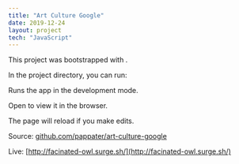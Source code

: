 ```yaml
---
title: "Art Culture Google"
date: 2019-12-24
layout: project
tech: "JavaScript"
---
```


This project was bootstrapped with .

In the project directory, you can run:

Runs the app in the development mode.<br />

Open  to view it in the browser.

The page will reload if you make edits.<br />

Source: [github.com/pappater/art-culture-google](https://github.com/pappater/art-culture-google)

Live: [http://facinated-owl.surge.sh/](http://facinated-owl.surge.sh/)
